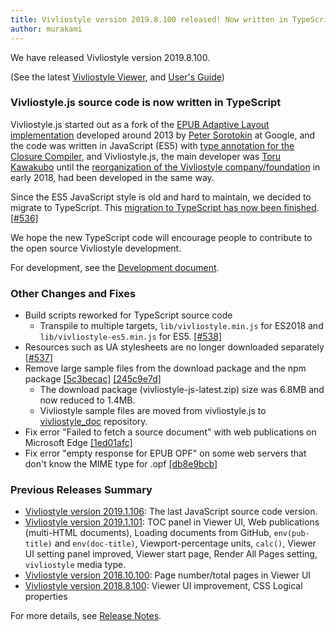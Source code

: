 ```yaml
---
title: Vivliostyle version 2019.8.100 released! Now written in TypeScript
author: murakami
---
```


We have released Vivliostyle version 2019.8.100.

(See the latest [Vivliostyle Viewer](https://vivliostyle.github.io/vivliostyle.js/viewer/vivliostyle-viewer.html), and [User's Guide](https://vivliostyle.github.io/vivliostyle.js/docs/en/))

### Vivliostyle.js source code is now written in TypeScript

Vivliostyle.js started out as a fork of the [EPUB Adaptive Layout implementation](https://github.com/sorotokin/adaptive-layout) developed around 2013 by [Peter Sorotokin](https://twitter.com/sorotokin) at Google, and the code was written in JavaScript (ES5) with [type annotation for the Closure Compiler](https://github.com/google/closure-compiler/wiki/Annotating-JavaScript-for-the-Closure-Compiler), and Vivliostyle.js, the main developer was [Toru Kawakubo](https://twitter.com/kwkbtr_t) until the [reorganization of the Vivliostyle company/foundation](https://vivliostyle.org/blog/2018/03/26/a-new-beginning/) in early 2018, had been developed in the same way.

Since the ES5 JavaScript style is old and hard to maintain, we decided to migrate to TypeScript. This [migration to TypeScript has now been finished](https://github.com/vivliostyle/vivliostyle.js/tree/master/src/ts). [[#536]](https://github.com/vivliostyle/vivliostyle.js/pull/536)

We hope the new TypeScript code will encourage people to contribute to the open source Vivliostyle development.

For development, see the [Development document](https://github.com/vivliostyle/vivliostyle.js/wiki/Development).

### Other Changes and Fixes

- Build scripts reworked for TypeScript source code
  - Transpile to multiple targets, `lib/vivliostyle.min.js` for ES2018 and `lib/vivliostyle-es5.min.js` for ES5. [[#538]](https://github.com/vivliostyle/vivliostyle.js/pull/538)
- Resources such as UA stylesheets are no longer downloaded separately [[#537]](https://github.com/vivliostyle/vivliostyle.js/pull/537)
- Remove large sample files from the download package and the npm package [[5c3becac]](https://github.com/vivliostyle/vivliostyle.js/commit/5c3becac) [[245c9e7d]](https://github.com/vivliostyle/vivliostyle.js/commit/245c9e7d)
  - The download package (vivliostyle-js-latest.zip) size was 6.8MB and now reduced to 1.4MB.
  - Vivliostyle sample files are moved from vivliostyle.js to [vivliostyle_doc](https://github.com/vivliostyle/vivliostyle_doc) repository.
- Fix error "Failed to fetch a source document" with web publications on Microsoft Edge [[1ed01afc]](https://github.com/vivliostyle/vivliostyle.js/commit/1ed01afc)
- Fix error "empty response for EPUB OPF" on some web servers that don't know the MIME type for .opf [[db8e9bcb]](https://github.com/vivliostyle/vivliostyle.js/commit/db8e9bcb)

### Previous Releases Summary

- [Vivliostyle version 2019.1.106](https://vivliostyle.org/blog/2019/06/14/vivliostyle-2019.1.106-released/): The last JavaScript source code version.
- [Vivliostyle version 2019.1.101](https://vivliostyle.org/blog/2019/02/27/vivliostyle-2019.1.101-released/): TOC panel in Viewer UI, Web publications (multi-HTML documents), Loading documents from GitHub, `env(pub-title)` and `env(doc-title)`, Viewport-percentage units, `calc()`, Viewer UI setting panel improved, Viewer start page, Render All Pages setting, `vivliostyle` media type.
- [Vivliostyle version 2018.10.100](https://vivliostyle.org/blog/2018/10/31/vivliostyle-2018.10.100-released/): Page number/total pages in Viewer UI
- [Vivliostyle version 2018.8.100](https://vivliostyle.org/blog/2018/09/10/vivliostyle-2018.8.100-released/): Viewer UI improvement, CSS Logical properties

For more details, see [Release Notes](https://github.com/vivliostyle/vivliostyle.js/releases).
